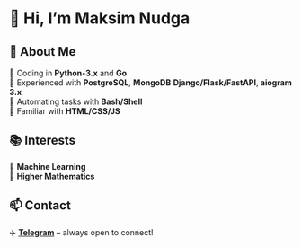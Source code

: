 # 👋 Hi, I’m Maksim Nudga

## 🚀 About Me  
🔹 Coding in **Python-3.x** and **Go**  
🔹 Experienced with **PostgreSQL**, **MongoDB** **Django/Flask/FastAPI**, **aiogram 3.x**  
🔹 Automating tasks with **Bash/Shell**  
🔹 Familiar with **HTML/CSS/JS**  

## 📚 Interests  
🤖 **Machine Learning**  
📐 **Higher Mathematics**  

## 📫 Contact  
✈️ [**Telegram**](https://t.me/Cinimin12) – always open to connect!  
